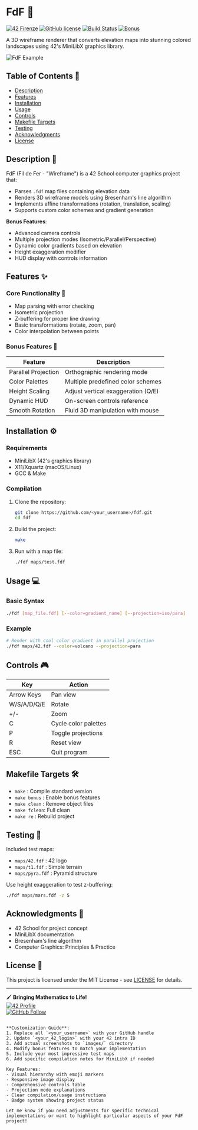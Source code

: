 # FdF 🔺

[![42 Firenze](https://img.shields.io/badge/42-Firenze-blue)](https://42firenze.it/)
[![GitHub license](https://img.shields.io/github/license/<your_username>/fdf)](https://github.com/<your_username>/fdf/blob/master/LICENSE)
[![Build Status](https://img.shields.io/github/actions/workflow/status/<your_username>/fdf/build.yml?branch=master)](https://github.com/<your_username>/fdf/actions)
[![Bonus](https://img.shields.io/badge/Bonus-Complete-brightgreen)](https://github.com/<your_username>/fdf)

A 3D wireframe renderer that converts elevation maps into stunning colored landscapes using 42's MiniLibX graphics library.

![FdF Example](https://raw.githubusercontent.com/<your_username>/fdf/master/images/sample.png)

## Table of Contents 📖
- [Description](#description-)
- [Features](#features-)
- [Installation](#installation-)
- [Usage](#usage-)
- [Controls](#controls-)
- [Makefile Targets](#makefile-targets-)
- [Testing](#testing-)
- [Acknowledgments](#acknowledgments-)
- [License](#license-)

## Description 📝
FdF (Fil de Fer - "Wireframe") is a 42 School computer graphics project that:
- Parses `.fdf` map files containing elevation data
- Renders 3D wireframe models using Bresenham's line algorithm
- Implements affine transformations (rotation, translation, scaling)
- Supports custom color schemes and gradient generation

**Bonus Features**:
- Advanced camera controls
- Multiple projection modes (Isometric/Parallel/Perspective)
- Dynamic color gradients based on elevation
- Height exaggeration modifier
- HUD display with controls information

## Features ✨

### Core Functionality 🔧
- Map parsing with error checking
- Isometric projection
- Z-buffering for proper line drawing
- Basic transformations (rotate, zoom, pan)
- Color interpolation between points

### Bonus Features 🚀
| Feature          | Description                          |
|------------------|--------------------------------------|
| Parallel Projection | Orthographic rendering mode       |
| Color Palettes   | Multiple predefined color schemes    |
| Height Scaling   | Adjust vertical exaggeration (Q/E)   |
| Dynamic HUD      | On-screen controls reference         |
| Smooth Rotation  | Fluid 3D manipulation with mouse     |

## Installation ⚙️

### Requirements
- MiniLibX (42's graphics library)
- X11/Xquartz (macOS/Linux)
- GCC & Make

### Compilation
1. Clone the repository:
   ```bash
   git clone https://github.com/<your_username>/fdf.git
   cd fdf
   ```
2. Build the project:
   ```bash
   make
   ```
3. Run with a map file:
   ```bash
   ./fdf maps/test.fdf
   ```

## Usage 💻

### Basic Syntax
```bash
./fdf [map_file.fdf] [--color=gradient_name] [--projection=iso/para]
```

### Example
```bash
# Render with cool color gradient in parallel projection
./fdf maps/42.fdf --color=volcano --projection=para
```

## Controls 🎮
| Key              | Action                      |
|------------------|-----------------------------|
| Arrow Keys       | Pan view                    |
| W/S/A/D/Q/E      | Rotate                      |
| +/-              | Zoom                        |
| C                | Cycle color palettes        |
| P                | Toggle projections          |
| R                | Reset view                  |
| ESC              | Quit program                |

## Makefile Targets 🛠️
- `make`       : Compile standard version
- `make bonus` : Enable bonus features
- `make clean` : Remove object files
- `make fclean`: Full clean
- `make re`    : Rebuild project

## Testing 🧪
Included test maps:
- `maps/42.fdf` : 42 logo
- `maps/t1.fdf` : Simple terrain
- `maps/pyra.fdf` : Pyramid structure

Use height exaggeration to test z-buffering:
```bash
./fdf maps/mars.fdf -z 5
```

## Acknowledgments 🙏
- 42 School for project concept
- MiniLibX documentation
- Bresenham's line algorithm
- Computer Graphics: Principles & Practice

## License 📄
This project is licensed under the MIT License - see [LICENSE](LICENSE) for details.

---

🖌️ **Bringing Mathematics to Life!**  
[![42 Profile](https://img.shields.io/badge/Profile-<your_42_login>-blue)](https://profile.intra.42.fr/users/<your_42_login>)  
[![GitHub Follow](https://img.shields.io/github/followers/<your_username>?style=social)](https://github.com/<your_username>)
```

**Customization Guide**:
1. Replace all `<your_username>` with your GitHub handle
2. Update `<your_42_login>` with your 42 intra ID
3. Add actual screenshots to `images/` directory
4. Modify bonus features to match your implementation
5. Include your most impressive test maps
6. Add specific compilation notes for MiniLibX if needed

Key Features:
- Visual hierarchy with emoji markers
- Responsive image display
- Comprehensive controls table
- Projection mode explanations
- Clear compilation/usage instructions
- Badge system showing project status

Let me know if you need adjustments for specific technical implementations or want to highlight particular aspects of your FdF project!
